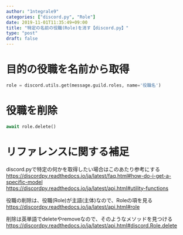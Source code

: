 ```yaml
---
author: "1ntegrale9"
categories: ["discord.py", "Role"]
date: 2019-11-01T11:35:49+09:00
title: "特定の名前の役職(Role)を消す【discord.py】"
type: "post"
draft: false
---
```


# 目的の役職を名前から取得
```python
role = discord.utils.get(message.guild.roles, name='役職名')
```

# 役職を削除
```python
await role.delete()
```

# リファレンスに関する補足
discord.pyで特定の何かを取得したい場合はこのあたり参考にする  
https://discordpy.readthedocs.io/ja/latest/faq.html#how-do-i-get-a-specific-model  
https://discordpy.readthedocs.io/ja/latest/api.html#utility-functions

役職の削除は、役職(Role)が主語(主体)なので、Roleの項を見る  
https://discordpy.readthedocs.io/ja/latest/api.html#role

削除は英単語でdeleteやremoveなので、そのようなメソッドを見つける  
https://discordpy.readthedocs.io/ja/latest/api.html#discord.Role.delete


